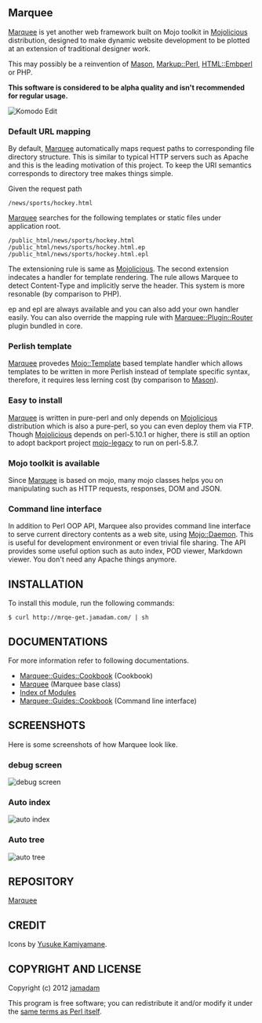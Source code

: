 Marquee
---------------

[Marquee] is yet another web framework built on Mojo toolkit in
[Mojolicious] distribution, designed to make dynamic website
development to be plotted at an extension of traditional designer work.

This may possibly be a reinvention of [Mason], [Markup::Perl], [HTML::Embperl]
or PHP.

__This software is considered to be alpha quality and isn't recommended for
regular usage.__

![Komodo Edit](http://mrqe.jamadam.com/screenshot/komodo.png "Komodo Edit")

### Default URL mapping

By default, [Marquee] automatically maps request paths to corresponding
file directory structure. This is similar to typical HTTP servers such as Apache
and this is the leading motivation of this project.
To keep the URI semantics corresponds to directory tree makes things simple.

Given the request path
    
    /news/sports/hockey.html

[Marquee] searches for the following templates or static files under
application root.

    /public_html/news/sports/hockey.html
    /public_html/news/sports/hockey.html.ep
    /public_html/news/sports/hockey.html.epl

The extensioning rule is same as [Mojolicious]. The second extension indecates
a handler for template rendering. The rule allows Marquee to detect Content-Type
and implicitly serve the header. This system is more resonable
(by comparison to PHP).

ep and epl are always available and you can also add your own handler easily.
You can also override the mapping rule with [Marquee::Plugin::Router] plugin bundled
in core.

### Perlish template

[Marquee] provedes [Mojo::Template] based template handler which allows templates
to be written in more Perlish instead of template specific syntax,
therefore, it requires less lerning cost (by comparison to [Mason]).

### Easy to install

[Marquee] is written in pure-perl and only depends on [Mojolicious] distribution
which is also a pure-perl, so you can even deploy them via FTP.
Though [Mojolicious] depends on perl-5.10.1 or higher, there is still an option
to adopt backport project [mojo-legacy] to run on perl-5.8.7.

### Mojo toolkit is available

Since [Marquee] is based on mojo, many mojo classes helps you on manipulating
such as HTTP requests, responses, DOM and JSON.

### Command line interface

In addition to Perl OOP API, Marquee also provides command line interface
to serve current directory contents as a web site, using [Mojo::Daemon].
This is useful for development environment or even trivial file sharing.
The API provides some useful option such as auto index, POD viewer,
Markdown viewer. You don't need any Apache things anymore.

## INSTALLATION

To install this module, run the following commands:

    $ curl http://mrqe-get.jamadam.com/ | sh

## DOCUMENTATIONS

For more information refer to following documentations.

- [Marquee::Guides::Cookbook](http://mrqe.jamadam.com/perldoc/Marquee/Guides/Cookbook) (Cookbook)
- [Marquee](http://mrqe.jamadam.com/perldoc/Marquee) (Marquee base class)
- [Index of Modules](http://mrqe.jamadam.com/perldoc/)
- [Marquee::Guides::Cookbook](http://mrqe.jamadam.com/perldoc/Marquee/Guides/Cookbook#COMMAND_LINE_INTERFACE) (Command line interface)

## SCREENSHOTS

Here is some screenshots of how Marquee look like.

### debug screen

![debug screen](http://mrqe.jamadam.com/screenshot/debug_screen.png "Debug screen")

### Auto index

![auto index](http://mrqe.jamadam.com/screenshot/autoindex.png "Auto Index")

### Auto tree

![auto tree](http://mrqe.jamadam.com/screenshot/autoindextree.png "Auto Index")

## REPOSITORY

[Marquee](https://github.com/jamadam/Marquee)

## CREDIT

Icons by [Yusuke Kamiyamane].

## COPYRIGHT AND LICENSE

Copyright (c) 2012 [jamadam]

This program is free software; you can redistribute it and/or
modify it under the [same terms as Perl itself].

[Marquee]:http://mrqe.jamadam.com/perldoc/Marquee
[Marquee::Plugin::Router]:http://mrqe.jamadam.com/perldoc/Marquee/Plugin/Router
[Mojolicious]:http://mojolicio.us/
[Mason]:http://search.cpan.org/~jswartz/Mason-2.20/lib/Mason.pm
[mojo-legacy]:https://github.com/jamadam/mojo-legacy
[Mojo::Template]:/perldoc/Mojo/Template
[Mojo::Daemon]:/perldoc/Mojo/Daemon
[same terms as Perl itself]:http://dev.perl.org/licenses/
[Yusuke Kamiyamane]:http://p.yusukekamiyamane.com/
[jamadam]: http://blog2.jamadam.com/
[Markup::Perl]:http://search.cpan.org/~mmathews/Markup-Perl-0.5/lib/Markup/Perl.pm
[HTML::Embperl]:http://search.cpan.org/~grichter/HTML-Embperl-1.3.6/Embperl.pod

